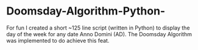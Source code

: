 # Doomsday-Algorithm-Python-
For fun I created a short ~125 line script (written in Python) to display the day of the week for any date Anno Domini (AD). The Doomsday Algorithm was implemented to do achieve this feat.
